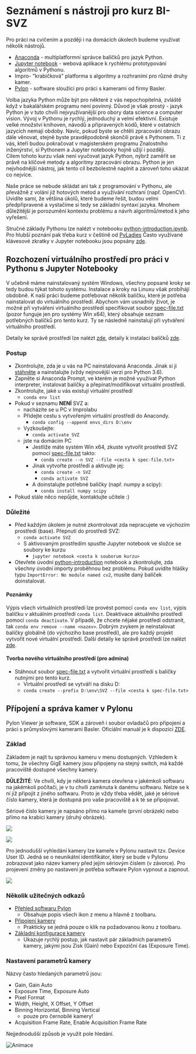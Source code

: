 # Seznámení s nástroji pro kurz BI-SVZ
Pro práci na cvičením a později i na domácích úkolech budeme využívat několik nástrojů. 
* [Anaconda](https://www.anaconda.com/) - multiplatformní správce balíčků pro jazyk Python.
* [Jupyter notebook](http://jupyter.org/) - webová aplikace k rychlému prototypování algoritmů v Pythonu.
* Impro- "krabičková" platforma s algoritmy a rozhraními pro různé druhy kamer.
* [Pylon](https://www.baslerweb.com/en/products/software/basler-pylon-camera-software-suite/) - software sloužící pro práci s kamerami od firmy Basler. 
  
Volba jazyka Python může být pro některé z vás nepochopitelná, zvláště když v bakalářském programu není povinný. Důvod je však prostý - jazyk Python je v tuto chvíli nejvyužívanější pro obory data science a computer vision. Vývoj v Pythonu je rychlý, jednoduchý a velmi efektivní. Existuje velké množství knihoven, návodů a připravených kódů, které v ostatních jazycích nemají obdoby. Navíc, pokud byste se chtěli zpracování obrazu dále věnovat, stejně byste pravděpodobně skončili právě s Pythonem. Ti z vás, kteří budou pokračovat v magisterském programu Znalostního inženýrství, si Pythonem a Jupyter notebooky hojně užijí i později.
​    
Cílem tohoto kurzu však není vyučovat jazyk Python, nýbrž zaměřit se právě na klíčové metody a algoritmy zpracování obrazu. Python je jen nejvhodnější nástroj, jak tento cíl bezbolestně naplnit a zároveň toho ukázat co nejvíce. 

Naše práce se nebude skládat ani tak z programování v Pythonu, ale převážně z volání již hotových metod a využívání rozhraní (např. OpenCV). Uvidíte sami, že většina úkolů, které budeme řešit, budou velmi předpřipravené a vystačíme si tedy se základní syntaxí jazyka. Mnohem důležitější je porozumění kontextu problému a návrh algoritmů/metod k jeho vyřešení.

Stručné základy Pythonu lze nalézt v notebooku [python-introduction.ipynb](python-introduction.ipynb). Pro hlubší poznání pak třeba kurz v češtině od [PyLadies](https://naucse.python.cz/course/pyladies/)
Často využívané klávesové zkratky v Jupyter notebooku jsou popsány [zde](../jupyter-notebook-cheat-sheet.pdf).


## Rozchození virtuálního prostředí pro práci v Pythonu s Jupyter Notebooky

V učebně máme nainstalovaný systém Windows, všechny popsané kroky se tedy budou týkat tohoto systému. Instalace a kroky na Linuxu však probíhájí obdobně. 
K naší práci budeme potřebovat několik balíčku, které je potřeba nainstalovat do virtuálního prostředí. Abychom vám usnadnily život, je možné při vytváření virtuálního prostředí specifikovat soubor [spec-file.txt](spec-file.txt) (pozor funguje jen pro systémy Win x64), který obsahuje seznam potřebných balíčků pro tento kurz. Ty se následně nainstalují při vytváření virtuálního prostředí. 

Detaily ke správě prostředí lze nalézt [zde](https://conda.io/docs/user-guide/tasks/manage-environments.html), detaily k instalaci balíčků [zde](https://conda.io/docs/user-guide/tasks/manage-pkgs.html).

### Postup
* Zkontrolujte, zda je u vás na PC nainstalovaná Anaconda. Jinak si ji [stáhněte](https://www.anaconda.com/download) a nainstalujte (vždy nejnovější verzi pro Python 3.6).
* Zapněte si Anaconda Prompt, ve kterém je možné využívat Python interpreter, instalovat balíčky a přepínat/modifikovat virtuální prostředí.
* Zkontrolujte, jaké u vás existují virtuální prostředí 
  * `conda env list`
* Pokud v seznamu **NENÍ** SVZ a:
  *  nacházíte se u PC v Improlabu
    * Přidejte cestu s vytvořeným virtuální prostředí do Anacondy. 
      - `conda config --append envs_dirs D:\env`
    * Vyzkoušejte:
      * `conda activate SVZ`
  * jste na domácím PC 
    * Jestliže máte systém Win x64, zkuste vytvořit prostředí SVZ pomocí [spec-file.txt](spec-file.txt) takto:
      * `conda create --n SVZ --file <cesta k spec-file.txt>`
    * Jinak vytvořte prostředí a aktivujte jej:
      * `conda create -n SVZ`
      * `conda activate SVZ`
    * A doinstalujte potřebné balíčky  (např. numpy a scipy):
      * `conda install numpy scipy `
* Pokud stále něco nepůjde, kontaktujte učitele :)

### Důležité

* Před každým úkolem je nutné zkontrolovat zda nepracujete ve výchozím prostředí (base). Přepnutí do prostředí SVZ:
  * `conda activate SVZ`
  * S aktivovaným prostředím spusťte Jupyter notebook ve složce se soubory ke kurzu
  	* `jupyter notebook <cesta k souborum kurzu>` 
* Otevřete úvodní [python-introduction](python-introduction.ipynb) notebook a zkontrolujte, zda všechny úvodní importy proběhnou bez problému. Pokud uvidíte hlášky typu `ImportError: No module named cv2`, musíte daný balíček doinstalovat.

#### Poznámky

Výpis všech virtuálních prostředí lze provést pomocí `conda env list`, výpis balíčku v aktuálním prostředí `conda list`. Deaktivace aktuálního prostředí pomocí `conda deactivate`.  V případě, že chcete nějaké prostředí odstranit, tak `conda env remove --name <nazev>`. Dobrým zvykem je neinstalovat balíčky globálně (do výchozího base prostředí), ale pro každý projekt vytvořit nové virtuální prostředí. Další detaily ke správě prostředí lze nalézt [zde](https://conda.io/docs/user-guide/tasks/manage-environments.html).

#### Tvorba nového virtuálního prostředí (pro admina) 

- Stáhnout soubor [spec-file.txt](spec-file.txt) a vytvořit virtuální prostředí s balíčky nutnými pro tento kurz. 
  - Virtuální prostředí se vytváří na disku D:
  - `conda create --prefix D:\env\SVZ --file <cesta k spec-file.txt>`


## Přípojení a správa kamer v Pylonu 
Pylon Viewer je software, SDK a zároveň i soubor ovladačů pro připojení a práci s průmyslovými kamerami Basler. Oficiální manuál je k dispozici [ZDE](https://docs.baslerweb.com/#t=en%2Fpylon_camera_software_suite.htm%23bc-1&rhtocid=_3_0). 

### Základ
Základem je najít tu správnou kameru v menu dostupných. Vzhledem k tomu, že všechny GigE kamery jsou připojeny na stejný switch, má každé pracoviště dostupné všechny kamery. 

**DŮLEŽITÉ**: Ve chvíli, kdy je některá kamera otevřena v jakémkoli softwaru na jakémkoli počítači, je v tu chvíli zamknuta k danému softwaru. Nelze se k ní již připojit z jiného softwaru. Proto je vždy třeba vědět, jaké je sériové číslo kamery, která je dostupná pro vaše pracoviště a k té se připojovat.

Sériové číslo kamery je napsáno přímo na kameře (první obrázek) nebo přímo na krabici kamery (druhý obrázek).

![](images/kam_SN.png "")

![](images/krab_SN.png "")



Pro jednodušší vyhledání kamery lze kameře v Pylonu nastavit tzv. Device User ID. Jedná se o neunikátní identifikátor, který se bude v Pylonu zobrazovat jako název kamery před jejím sériovým číslem (v závorce). Pro projevení změny po nastavení je potřeba software Pylon vypnout a zapnout.

![](images/device_user_id.png)

### Několik užitečných odkazů
- [Přehled softwaru Pylon](https://docs.baslerweb.com/#t=en%2Foverview_of_the_pylon_viewer.htm%23bc-1&rhtocid=_3_0_0_0)
  - Obsahuje popis všech ikon z menu a hlavně z toolbaru.
- [Připojení kamery](https://docs.baslerweb.com/#t=en%2Fopening_and_closing_a_camera.htm)
  - Prakticky se jedná pouze o klik na požadovanou ikonu z toolbaru.
- [Základní konfigurace kamery](https://docs.baslerweb.com/#t=en%2Fconfiguring_a_camera.htm)
  - Ukazuje rychlý postup, jak nastavit pár základních parametrů kamery, jakými jsou Zisk (Gain) nebo Expoziční čas (Exposure Time).

### Nastavení parametrů kamery
Názvy často hledaných parametrů jsou:

- Gain, Gain Auto
- Exposure Time, Exposure Auto
- Pixel Format
- Width, Height, X Offset, Y Offset
- Binning Horizontal, Binning Vertical
  - pouze pro černobílé kamery!
- Acquisition Frame Rate, Enable Acquisition Frame Rate



Nejjednodušší způsob je využít pole hledání. 

![Animace](images/animation_setting_parameters.gif)
